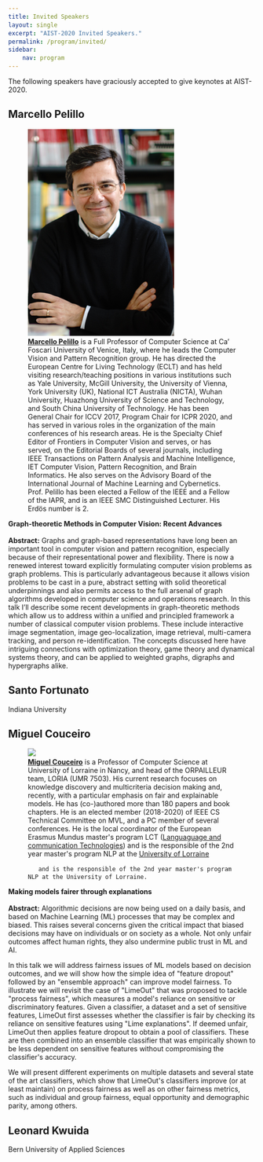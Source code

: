 ```yaml
---
title: Invited Speakers
layout: single
excerpt: "AIST-2020 Invited Speakers."
permalink: /program/invited/
sidebar: 
    nav: program
---
```


The following speakers have graciously accepted to give keynotes at AIST-2020.

## Marcello Pelillo 

<figure>
  <a href="https://www.unive.it/pag/18669/?tx_news_pi1%5Bnews%5D=1514&cHash=6fb2d08f42d9112b0d582cca08db515f"><img src="/assets/images/keynotes/pelillo.png"></a>
  <figcaption><strong><a href="https://www.unive.it/pag/18669/?tx_news_pi1%5Bnews%5D=1514&cHash=6fb2d08f42d9112b0d582cca08db515f">Marcello Pelillo</a></strong> is a Full Professor of Computer Science at Ca’ Foscari University of Venice, Italy, where he leads the Computer Vision and Pattern Recognition group. He has directed the European Centre for Living Technology (ECLT) and has held visiting research/teaching positions in various institutions such as Yale University, McGill University, the University of Vienna, York University (UK), National ICT Australia (NICTA), Wuhan University, Huazhong University of Science and Technology, and South China University of Technology. He has been General Chair for ICCV 2017, Program Chair for ICPR 2020, and has served in various roles in the organization of the main conferences of his research areas. He is the Specialty Chief Editor of Frontiers in Computer Vision and serves, or has served, on the Editorial Boards of several journals, including IEEE Transactions on Pattern Analysis and Machine Intelligence, IET Computer Vision, Pattern Recognition, and Brain Informatics. He also serves on the Advisory Board of the International Journal of Machine Learning and Cybernetics. Prof. Pelillo has been elected a Fellow of the IEEE and a Fellow of the IAPR, and is an IEEE SMC Distinguished Lecturer. His Erdös number is 2.</figcaption>
</figure>
<b>Graph-theoretic Methods in Computer Vision: Recent Advances</b> <br/> <br/>
<b>Abstract:</b> Graphs and graph-based representations have long been an important tool in computer vision and pattern recognition, especially because of their representational power and flexibility. There is now a renewed interest toward explicitly formulating computer vision problems as graph problems. This is particularly advantageous because it allows vision problems to be cast in a pure, abstract setting with solid theoretical underpinnings and also permits access to the full arsenal of graph algorithms developed in computer science and operations research. In this talk I’ll describe some recent developments in graph-theoretic methods which allow us to address within a unified and principled framework a number of classical computer vision problems. These include interactive image segmentation, image geo-localization, image retrieval, multi-camera tracking, and person re-identification. The concepts discussed here have intriguing connections with optimization theory, game theory and dynamical systems theory, and can be applied to weighted graphs, digraphs and hypergraphs alike.




## Santo Fortunato

Indiana University


## Miguel Couceiro 

<figure>
  <a href="https://members.loria.fr/mcouceiro/"><img width="300" src="https://members.loria.fr/mcouceiro/wp-content/blogs.dir/37/files/sites/37/2016/12/IMG_9466-1.jpg"></a>
  <figcaption><strong><a href="https://members.loria.fr/mcouceiro/">Miguel Couceiro</a></strong> is a Professor of Computer Science at University of Lorraine in Nancy, and head of the ORPAILLEUR team, LORIA (UMR 7503). His current research focuses on knowledge discovery and multicriteria decision making and, recently, with a particular emphasis on fair and explainable models. He has (co-)authored more than 180 papers and book chapters. He is an elected member (2018-2020) of IEEE CS Technical Committee on MVL, and a PC member of several conferences. He is the local coordinator of the European Erasmus Mundus master's program LCT (<a href="https://lct-master.org/">Languaguage and communication Technologies</a>) and is the responsible of the 2nd year master's program NLP at the <a href="http://institut-sciences-digitales.fr/idmc-master-degree-in-natural-language-processing/">University of Lorraine</a></figcaption>
      
       and is the responsible of the 2nd year master's program NLP at the University of Lorraine.
</figure>
<b>Making models fairer through explanations</b> <br/> <br/>
<b>Abstract:</b> Algorithmic decisions are now being used on a daily basis, and based on Machine Learning (ML) processes that may be complex and biased. This raises several concerns given the critical impact that biased decisions may have on individuals or on society as a whole. Not only unfair outcomes affect human rights, they also undermine public trust in ML and AI.

 In this talk we will address fairness issues of ML models based on decision outcomes, and we will show how the simple idea of "feature dropout" followed by an "ensemble approach" can improve model fairness. To illustrate we will revisit the case of "LimeOut" that was proposed to tackle "process fairness", which measures a model's reliance on sensitive or discriminatory features. Given a classifier, a dataset and a set of sensitive features,  LimeOut first assesses whether the classifier is fair by checking its reliance on sensitive features using "Lime explanations". If deemed unfair, LimeOut then applies feature dropout to obtain a pool of classifiers. These are then combined into an ensemble classifier that was empirically shown to be less dependent on sensitive features without compromising the classifier's accuracy.
 
 We will present different experiments on multiple datasets and several state of the art classifiers, which show that LimeOut's classifiers improve (or at least maintain) on process fairness as well as on other fairness metrics, such as individual and group fairness, equal opportunity and demographic parity, among others.



## Leonard Kwuida

Bern University of Applied Sciences






